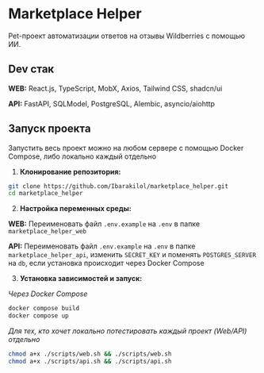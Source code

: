 # Marketplace Helper

Pet-проект автоматизации ответов на отзывы Wildberries с помощью ИИ.

## Dev стак

**WEB:** React.js, TypeScript, MobX, Axios, Tailwind CSS, shadcn/ui

**API:** FastAPI, SQLModel, PostgreSQL, Alembic, asyncio/aiohttp

## Запуск проекта

Запустить весь проект можно на любом сервере с помощью Docker Compose, либо локально каждый отдельно

1. **Клонирование репозитория:**

```bash
git clone https://github.com/Ibarakilol/marketplace_helper.git
cd marketplace_helper
```

2. **Настройка переменных среды:**

**WEB:** Переименовать файл `.env.example` на `.env` в папке `marketplace_helper_web`

**API:** Переименовать файл `.env.example` на `.env` в папке `marketplace_helper_api`, изменить `SECRET_KEY` и поменять `POSTGRES_SERVER` на `db`, если установка происходит через Docker Compose

3. **Установка зависимостей и запуск:**

_Через Docker Compose_

```bash
docker compose build
docker compose up
```

_Для тех, кто хочет локально потестировать каждый проект (Web/API) отдельно_

```bash
chmod a+x ./scripts/web.sh && ./scripts/web.sh
chmod a+x ./scripts/api.sh && ./scripts/api.sh
```
